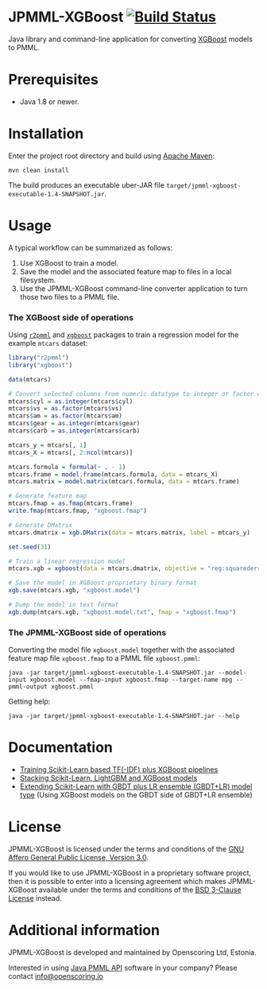 JPMML-XGBoost [![Build Status](https://github.com/jpmml/jpmml-xgboost/workflows/maven/badge.svg)](https://github.com/jpmml/jpmml-xgboost/actions?query=workflow%3A%22maven%22)
=============

Java library and command-line application for converting [XGBoost](https://github.com/dmlc/xgboost) models to PMML.

# Prerequisites #

* Java 1.8 or newer.

# Installation #

Enter the project root directory and build using [Apache Maven](http://maven.apache.org/):
```
mvn clean install
```

The build produces an executable uber-JAR file `target/jpmml-xgboost-executable-1.4-SNAPSHOT.jar`.

# Usage #

A typical workflow can be summarized as follows:

1. Use XGBoost to train a model.
2. Save the model and the associated feature map to files in a local filesystem.
3. Use the JPMML-XGBoost command-line converter application to turn those two files to a PMML file.

### The XGBoost side of operations

Using [`r2pmml`](https://github.com/jpmml/r2pmml) and [`xgboost`](http://cran.r-project.org/web/packages/xgboost/) packages to train a regression model for the example `mtcars` dataset:
```R
library("r2pmml")
library("xgboost")

data(mtcars)

# Convert selected columns from numeric datatype to integer or factor datatypes
mtcars$cyl = as.integer(mtcars$cyl)
mtcars$vs = as.factor(mtcars$vs)
mtcars$am = as.factor(mtcars$am)
mtcars$gear = as.integer(mtcars$gear)
mtcars$carb = as.integer(mtcars$carb)

mtcars_y = mtcars[, 1]
mtcars_X = mtcars[, 2:ncol(mtcars)]

mtcars.formula = formula(~ . - 1)
mtcars.frame = model.frame(mtcars.formula, data = mtcars_X)
mtcars.matrix = model.matrix(mtcars.formula, data = mtcars.frame)

# Generate feature map
mtcars.fmap = as.fmap(mtcars.frame)
write.fmap(mtcars.fmap, "xgboost.fmap")

# Generate DMatrix
mtcars.dmatrix = xgb.DMatrix(data = mtcars.matrix, label = mtcars_y)

set.seed(31)

# Train a linear regression model
mtcars.xgb = xgboost(data = mtcars.dmatrix, objective = "reg:squarederror", nrounds = 17)

# Save the model in XGBoost proprietary binary format
xgb.save(mtcars.xgb, "xgboost.model")

# Dump the model in text format
xgb.dump(mtcars.xgb, "xgboost.model.txt", fmap = "xgboost.fmap")
```

### The JPMML-XGBoost side of operations

Converting the model file `xgboost.model` together with the associated feature map file `xgboost.fmap` to a PMML file `xgboost.pmml`:
```
java -jar target/jpmml-xgboost-executable-1.4-SNAPSHOT.jar --model-input xgboost.model --fmap-input xgboost.fmap --target-name mpg --pmml-output xgboost.pmml
```

Getting help:
```
java -jar target/jpmml-xgboost-executable-1.4-SNAPSHOT.jar --help
```

# Documentation #

* [Training Scikit-Learn based TF(-IDF) plus XGBoost pipelines](https://openscoring.io/blog/2021/02/27/sklearn_tf_tfidf_xgboost_pipeline/)
* [Stacking Scikit-Learn, LightGBM and XGBoost models](https://openscoring.io/blog/2020/01/02/stacking_sklearn_lightgbm_xgboost/)
* [Extending Scikit-Learn with GBDT plus LR ensemble (GBDT+LR) model type](https://openscoring.io/blog/2019/06/19/sklearn_gbdt_lr_ensemble/) (Using XGBoost models on the GBDT side of GBDT+LR ensemble)

# License #

JPMML-XGBoost is licensed under the terms and conditions of the [GNU Affero General Public License, Version 3.0](https://www.gnu.org/licenses/agpl-3.0.html).

If you would like to use JPMML-XGBoost in a proprietary software project, then it is possible to enter into a licensing agreement which makes JPMML-XGBoost available under the terms and conditions of the [BSD 3-Clause License](https://opensource.org/licenses/BSD-3-Clause) instead.

# Additional information #

JPMML-XGBoost is developed and maintained by Openscoring Ltd, Estonia.

Interested in using [Java PMML API](https://github.com/jpmml) software in your company? Please contact [info@openscoring.io](mailto:info@openscoring.io)

